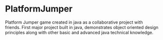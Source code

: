 # PlatformJumper
Platform Jumper game created in java as a collaborative project with friends. First major project built in java, demonstrates object oriented design principles 
along with other basic and advanced java technical knowledge.
